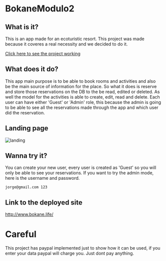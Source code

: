 # BokaneModulo2

## What is it?
This is an app made for an ecoturistic resort. This project was made because it coveres a real necessity and we decided to do it.

[Click here to see the project working]()

## What does it do?
This app main purpose is to be able to book rooms and activities and also be the main source of information for 
the place. So what it does is reserve and store those reservations on the DB to the be read, edited or deleted. As well 
the model for the activities is able to create, edit, read and delete. 
Each user can have either 'Guest' or 'Admin' role, this because the admin is going to be able to see all the reservations made
through the app and which user did the reservation.

## Landing page

![landing](./landing-page.gif)

## Wanna try it?
You can create your new user, every user is created as 'Guest' so you will only be able to see your reservations.
If you want to try the admin mode, here is the username and password.

`jorge@gmail.com
123`

## Link to the deployed site
http://www.bokane.life/

# Careful
This project has paypal implemented just to show how it can be used, if you enter your data paypal will charge you. Just dont pay anything.

